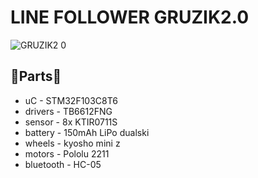 # LINE FOLLOWER GRUZIK2.0
![GRUZIK2 0](https://github.com/NYDEREK/GRUZIK2.0-light/assets/112076828/c783b186-944e-4385-910c-f0b1315aba26)

## 🎱Parts🎱
* uC - STM32F103C8T6
* drivers - TB6612FNG
* sensor - 8x KTIR0711S
* battery - 150mAh LiPo dualski
* wheels - kyosho mini z
* motors - Pololu 2211
* bluetooth - HC-05
  


